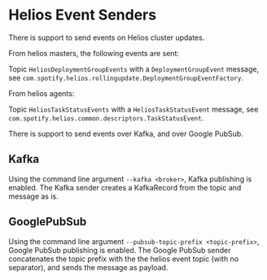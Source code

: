 Helios Event Senders
===

There is support to send events on Helios cluster updates.

From helios masters, the following events are sent:

Topic `HeliosDeploymentGroupEvents` with a `DeploymentGroupEvent` message,
see `com.spotify.helios.rollingupdate.DeploymentGroupEventFactory`.

From helios agents:

Topic `HeliosTaskStatusEvents` with a `HeliosTaskStatusEvent` message,
see `com.spotify.helios.common.descriptors.TaskStatusEvent`.


There is support to send events over Kafka, and over Google PubSub.


Kafka
---

Using the command line argument `--kafka <broker>`, Kafka publishing is enabled. The Kafka sender creates a KafkaRecord from the
topic and message as is.

GooglePubSub
---

Using the command line argument `--pubsub-topic-prefix <topic-prefix>`, Google PubSub publishing is enabled. The Google PubSub sender
concatenates the topic prefix with the the helios event topic (with no separator), and sends the message as payload.
